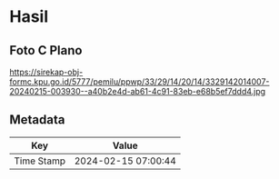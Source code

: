 # Hasil

## Foto C Plano

https://sirekap-obj-formc.kpu.go.id/5777/pemilu/ppwp/33/29/14/20/14/3329142014007-20240215-003930--a40b2e4d-ab61-4c91-83eb-e68b5ef7ddd4.jpg


## Metadata

| Key        | Value               |
| ---------- | ------------------- |
| Time Stamp | 2024-02-15 07:00:44 |



